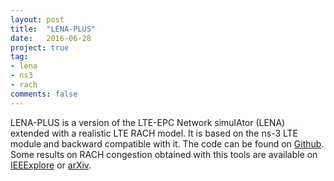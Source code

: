 ```yaml
---
layout: post
title:  "LENA-PLUS"
date:   2016-06-28
project: true
tag:
- lena
- ns3
- rach
comments: false
---
```


LENA-PLUS is a version of the LTE-EPC Network simulAtor (LENA) extended with a realistic LTE RACH model. It is based on the ns-3 LTE module and backward compatible with it. The code can be found on <a href="https://github.com/signetlabdei/lena-plus">Github</a>. Some results on RACH congestion obtained with this tools are available on <a href="http://ieeexplore.ieee.org/xpl/articleDetails.jsp?arnumber=7511430&newsearch=true&queryText=michele%20polese" target="_blank">IEEExplore</a> or <a href="https://arxiv.org/abs/1601.05098" target="_blank">arXiv</a>.
